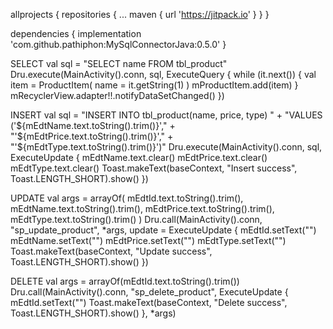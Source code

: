 allprojects {
  repositories {
    ...
    maven { url 'https://jitpack.io' }
  }
}
  

dependencies {
   implementation 'com.github.pathiphon:MySqlConnectorJava:0.5.0'
}





SELECT
      val sql = "SELECT name FROM tbl_product"
      Dru.execute(MainActivity().conn, sql, ExecuteQuery {
          while (it.next()) {
              val item = ProductItem(
                  name = it.getString(1)
              )
              mProductItem.add(item)
          }
          mRecyclerView.adapter!!.notifyDataSetChanged()
      })
      
INSERT
      val sql = "INSERT INTO tbl_product(name, price, type) " +
        "VALUES ('${mEdtName.text.toString().trim()}'," +
        "'${mEdtPrice.text.toString().trim()}'," +
        "'${mEdtType.text.toString().trim()}')"
      Dru.execute(MainActivity().conn, sql, ExecuteUpdate {
          mEdtName.text.clear()
          mEdtPrice.text.clear()
          mEdtType.text.clear()
          Toast.makeText(baseContext, "Insert success", Toast.LENGTH_SHORT).show()
      })
      
UPDATE
      val args = arrayOf(
          mEdtId.text.toString().trim(),
          mEdtName.text.toString().trim(),
          mEdtPrice.text.toString().trim(),
          mEdtType.text.toString().trim()
      )
      Dru.call(MainActivity().conn, "sp_update_product", *args, update = ExecuteUpdate {
          mEdtId.setText("")
          mEdtName.setText("")
          mEdtPrice.setText("")
          mEdtType.setText("")
          Toast.makeText(baseContext, "Update success", Toast.LENGTH_SHORT).show()
      })
      
DELETE
      val args = arrayOf(mEdtId.text.toString().trim())
      Dru.call(MainActivity().conn, "sp_delete_product", ExecuteUpdate {
          mEdtId.setText("")
          Toast.makeText(baseContext, "Delete success", Toast.LENGTH_SHORT).show()
      }, *args)
